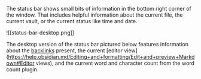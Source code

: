 The status bar shows small bits of information in the bottom right corner of the window. That includes helpful information about the current file, the current vault, or the current status like time and date.

![[status-bar-desktop.png]]

The desktop version of the status bar pictured below features information about the [backlinks](https://help.obsidian.md/Plugins/Backlinks) present, the current [editor view](https://help.obsidian.md/Editing+and+formatting/Edit+and+preview+Markdown#Editor views), and the current word and character count from the word count plugin.